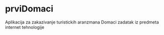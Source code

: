 # prviDomaci
Aplikacija za zakazivanje turistickih aranzmana
Domaci zadatak iz predmeta internet tehnologije

